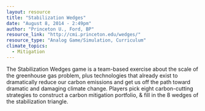 ```yaml
---
layout: resource
title: "Stabilization Wedges"
date: "August 8, 2014 - 2:49pm"
author: "Princeton U., Ford, BP"
resource_link: "http://cmi.princeton.edu/wedges/"
resource_type: "Analog Game/Simulation, Curriculum"
climate_topics:
  - Mitigation
---
```


The Stabilization Wedges game is a team-based exercise about the scale of the greenhouse gas problem, plus technologies that already exist to dramatically reduce our carbon emissions and get us off the path toward dramatic and damaging climate change.  Players pick eight carbon-cutting strategies to construct a carbon mitigation portfolio, & fill in the 8 wedges of the stabilization triangle.
